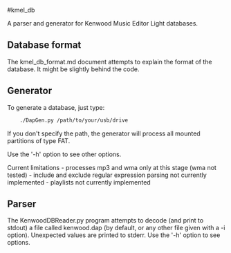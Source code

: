 #kmel_db

A parser and generator for Kenwood Music Editor Light databases.

## Database format
The kmel_db_format.md document attempts to explain the format of the database. It might be slightly behind the code.

## Generator
To generate a database, just type:

```bash
    ./DapGen.py /path/to/your/usb/drive
```

If you don't specify the path, the generator will process all mounted partitions of type FAT.

Use the '-h' option to see other options.

Current limitations
    - processes mp3 and wma only at this stage (wma not tested)
    - include and exclude regular expression parsing not currently implemented
    - playlists not currently implemented

## Parser
The KenwoodDBReader.py program attempts to decode (and print to stdout) a file called kenwood.dap (by default, or any other file given with a -i option). Unexpected values are printed to stderr. Use the '-h' option to see options.
